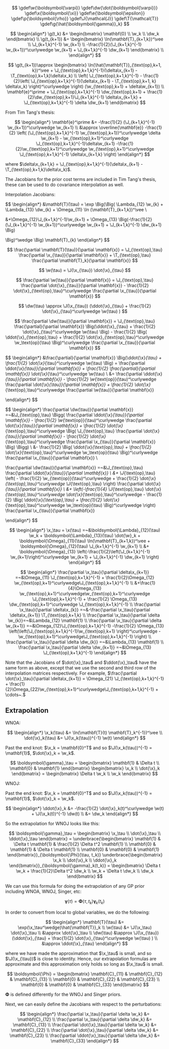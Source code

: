 $$
\gdef\w{\boldsymbol{\varpi}}
\gdef\dw{\dot{\boldsymbol{\varpi}}}
\gdef\x{\boldsymbol{\xi}}
\gdef\e{\boldsymbol{\epsilon}}
\gdef\p{\boldsymbol{\rho}}
\gdef\J{\mathcal{J}}
\gdef\T{\mathcal{T}}
\gdef\g{\hat{\boldsymbol{\gamma}}_k}
$$

$$
\begin{align*}
\g(t_k) &= \begin{bmatrix} \mathbf{0} \\ \w_k \\ \dw_k \end{bmatrix} \\
\g(t_{k+1}) &= \begin{bmatrix} \ln(\mathbf{T}_{k+1,k})^\vee \\ \J_{k+1,k}^{-1} \w_{k+1} \\ -\frac{1}{2}(\J_{k+1,k}^{-1} \w_{k+1})^\curlywedge \w_{k+1} + \J_{k+1,k}^{-1} \dw_{k+1} \end{bmatrix} \\
\end{align*}
$$

$$
\g(t_{k+1})\approx \begin{bmatrix} \ln(\hat{\mathbf{T}}_{\text{op},k+1, k})^\vee + \J_{\text{op},k+1,k}^{-1}(\delta\x_{k+1} - \T_{\text{op},k+1,k}\delta\x_k) \\
\left( \J_{\text{op},k+1,k}^{-1} - \frac{1}{2}\left( \J_{\text{op},k+1,k}^{-1}(\delta\x_{k+1} - \T_{\text{op},k+1, k} \delta\x_k)   \right)^\curlywedge   \right) (\w_{\text{op},k+1} + \delta\w_{k+1}) \\
\mathbf{e}^\prime + \J_{\text{op},k+1,k}^{-1} \dw_{\text{op},k+1} + \frac{1}{2}\dw_{\text{op},k+1}\J_{k+1,k}^{-1} \delta\x_{k+1,k} + \J_{\text{op},k+1,k}^{-1} \delta \dw_{k+1}
\end{bmatrix}
$$

From Tim Tang's thesis:

$$
\begin{align*}
\mathbf{e}^\prime &= -\frac{1}{2} (\J_{k+1,k}^{-1} \w_{k+1})^\curlywedge \w_{k+1} \\
&\approx \overline{\mathbf{e}} -\frac{1}{2} \left( (\J_{\text{op},k+1,k}^{-1} \w_{\text{op},k+1})^\curlywedge \delta \w_{k+1} - \w_{\text{op},k+1}^\curlywedge \J_{\text{op},k+1,k}^{-1}\delta\w_{k+1} -\frac{1}{2}\w_{\text{op},k+1}^\curlywedge \w_{\text{op},k+1}^\curlywedge \J_{\text{op},k+1,k}^{-1} \delta\x_{k+1,k}
\right)
\end{align*}
$$

where $\delta\x_{k+1,k} = \J_{\text{op},k+1,k}^{-1}(\delta\x_{k+1} - \T_{\text{op},k+1,k}\delta\x_k)$.

The Jacobians for the prior cost terms are included in Tim Tang's thesis, these can be used to do covariance interpolation as well.

Interpolation Jacobians:

$$
\begin{align*}
&\mathbf{T}(\tau) = \exp \Big(\Big( \Lambda_{12} \w_{k} + \Lambda_{13} \dw_{k} + \Omega_{11} \ln (\mathbf{T}_{k+1,k})^\vee \\

&+\Omega_{12}\J_{k+1,k}^{-1}\w_{k+1} + \Omega_{13} \Big(-\frac{1}{2}(\J_{k+1,k}^{-1} \w_{k+1})^\curlywedge \w_{k+1} + \J_{k+1,k}^{-1} \dw_{k+1} \Big)

\Big)^\wedge \Big) \mathbf{T}_{k}
\end{align*}
$$

$$
\frac{\partial \mathbf{T}(\tau)}{\partial \mathbf{x}} = \J_{\text{op},\tau} \frac{\partial \x_{\tau}}{\partial \mathbf{x}} + \T_{\text{op},\tau} \frac{\partial \mathbf{T}_k}{\partial \mathbf{x}}
$$

$$
\w(\tau) = \J(\x_{\tau}) \dot{\x}_{\tau}
$$

$$
\frac{\partial \w(\tau)}{\partial \mathbf{x}} = \J_{\text{op},\tau} \frac{\partial \dot{\x}_{\tau}}{\partial \mathbf{x}} - \frac{1}{2} \dot{\x}_{\text{op},\tau}^\curlywedge  \frac{\partial \x_{\tau}}{\partial \mathbf{x}}
$$

$$
\dw(\tau) \approx \J(\x_{\tau}) (\ddot{\x}_{\tau} + \frac{1}{2} \dot{\x}_{\tau}^\curlywedge \w(\tau) )
$$

$$
\frac{\partial \dw(\tau)}{\partial \mathbf{x}} = \J_{\text{op},\tau} \frac{\partial}{\partial \mathbf{x}} \Big(\ddot{\x}_{\tau} + \frac{1}{2} \dot{\x}_{\tau}^\curlywedge \w(\tau) \Big) - \frac{1}{2} \Big( \ddot{\x}_{\text{op},\tau} + \frac{1}{2} \dot{\x}_{\text{op},\tau}^\curlywedge \w_\text{op}(\tau) \Big)^\curlywedge \frac{\partial \x_{\tau}}{\partial \mathbf{x}}
$$

$$
\begin{align*}
&\frac{\partial}{\partial \mathbf{x}} \Big(\ddot{\x}_{\tau} + \frac{1}{2} \dot{\x}_{\tau}^\curlywedge \w(\tau) \Big) = 
 \frac{\partial \ddot{\x}_{\tau}}{\partial \mathbf{x}} + \frac{1}{2} \frac{\partial}{\partial \mathbf{x}} \dot{\x}_{\tau}^\curlywedge \w(\tau) \\
 &= \frac{\partial \ddot{\x}_{\tau}}{\partial \mathbf{x}} - \frac{1}{2} \w_{\text{op}}(\tau)^\curlywedge \frac{\partial \dot{\x}_{\tau}}{\partial \mathbf{x}}  + \frac{1}{2} \dot{\x}_{\text{op},\tau}^\curlywedge \frac{\partial \w(\tau)}{\partial \mathbf{x}}

\end{align*}
$$

$$
\begin{align*}
\frac{\partial \dw(\tau)}{\partial \mathbf{x}} =~&\J_{\text{op},\tau} \Bigg(  \frac{\partial \ddot{\x}_{\tau}}{\partial \mathbf{x}} - \frac{1}{2} \w_{\text{op}}(\tau)^\curlywedge \frac{\partial \dot{\x}_{\tau}}{\partial \mathbf{x}}  + \frac{1}{2} \dot{\x}_{\text{op},\tau}^\curlywedge \Big( \J_{\text{op},\tau} \frac{\partial \dot{\x}_{\tau}}{\partial \mathbf{x}} - \frac{1}{2} \dot{\x}_{\text{op},\tau}^\curlywedge  \frac{\partial \x_{\tau}}{\partial \mathbf{x}} \Big)   \Bigg) \\
&- \frac{1}{2} \Big( \ddot{\x}_{\text{op},\tau} + \frac{1}{2} \dot{\x}_{\text{op},\tau}^\curlywedge \w_\text{op}(\tau) \Big)^\curlywedge \frac{\partial \x_{\tau}}{\partial \mathbf{x}} \\

\frac{\partial \dw(\tau)}{\partial \mathbf{x}} =~&\J_{\text{op},\tau} \frac{\partial \ddot{\x}_{\tau}}{\partial \mathbf{x}} \\
&+ \J_{\text{op},\tau} \left( - \frac{1}{2} \w_{\text{op}}(\tau)^\curlywedge  + \frac{1}{2} \dot{\x}_{\text{op},\tau}^\curlywedge \J_{\text{op},\tau} \right) \frac{\partial \dot{\x}_{\tau}}{\partial \mathbf{x}} \\
&+ \left(-\frac{1}{4} \J_{\text{op},\tau}  \dot{\x}_{\text{op},\tau}^\curlywedge \dot{\x}_{\text{op},\tau}^\curlywedge - \frac{1}{2} \Big( \ddot{\x}_{\text{op},\tau} + \frac{1}{2} \dot{\x}_{\text{op},\tau}^\curlywedge \w_\text{op}(\tau) \Big)^\curlywedge \right)  \frac{\partial \x_{\tau}}{\partial \mathbf{x}}

\end{align*}
$$

$$
\begin{align*}
\x_\tau = \x(\tau) =~&\boldsymbol{\Lambda}_{12}(\tau) \w_k + \boldsymbol{\Lambda}_{13}(\tau) \dot{\w}_k + \boldsymbol{\Omega}_{11}(\tau) \ln(\mathbf{T}_{k+1,k})^\vee + \boldsymbol{\Omega}_{12}(\tau) \J_{k+1,k}^{-1} \w_{k+1} \\
&+ \boldsymbol{\Omega}_{13} \left(-\frac{1}{2}\left(\J_{k+1,k}^{-1} \w_{k+1}\right)^\curlywedge \w_{k+1} + \J_{k+1,k}^{-1} \dw_{k+1} \right)
\end{align*}
$$

$$
\begin{align*}
\frac{\partial \x_\tau}{\partial \delta\x_{k+1}} =~&\Omega_{11} \J_{\text{op},k+1,k}^{-1} + \frac{1}{2}\Omega_{12} \w_{\text{op},k+1}^\curlywedge\J_{\text{op},k+1,k}^{-1} \\
&+\frac{1}{4}\Omega_{13} \w_{\text{op},k+1}^\curlywedge\w_{\text{op},k+1}^\curlywedge \J_{\text{op},k+1,k}^{-1} + \frac{1}{2} \Omega_{13} \dw_{\text{op},k+1}^\curlywedge \J_{\text{op},k+1,k}^{-1} \\
\frac{\partial \x_\tau}{\partial \delta\x_{k}} =~&-\frac{\partial \x_\tau}{\partial \delta\x_{k+1}} \T_{\text{op},k+1,k} \\
\frac{\partial \x_\tau}{\partial \delta \w_{k}}=~&\Lambda_{12} \mathbf{1} \\
\frac{\partial \x_\tau}{\partial \delta \w_{k+1}} =~&\Omega_{12}\J_{\text{op},k+1,k}^{-1} -\frac{1}{2} \Omega_{13} \left(\left(\J_{\text{op},k+1,k}^{-1}\w_{\text{op},k+1}  \right)^\curlywedge - \w_{\text{op},k+1}^\curlywedge\J_{\text{op},k+1,k}^{-1}  \right) \\
\frac{\partial \x_\tau}{\partial \delta \dw_{k}} =~&\Lambda_{13} \mathbf{1} \\
\frac{\partial \x_\tau}{\partial \delta \dw_{k+1}} =~&\Omega_{13} \J_{\text{op},k+1,k}^{-1}
\end{align*}
$$

Note that the Jacobians of $\dot{\x}_\tau$ and $\ddot{\x}_\tau$ have the same form as above, except that we use the second and third row of the interpolation matrices respectively. For example, $\frac{\partial \dot{\x}_\tau}{\partial \delta\x_{k+1}} = \Omega_{21} \J_{\text{op},k+1,k}^{-1} + \frac{1}{2}\Omega_{22}\w_{\text{op},k+1}^\curlywedge\J_{\text{op},k+1,k}^{-1} + \cdots~.$

## Extrapolation

WNOA:

$$
\begin{align*}
\x_k(\tau) &= \ln(\mathbf{T}(t) \mathbf{T}_k^{-1})^\vee \\
\dot{\x}_k(\tau) &= \J(\x_k(\tau))^{-1} \w(t)
\end{align*}
$$

Past the end knot: $\x_k = \mathbf{0}^T$ and so $\J(\x_k(\tau))^{-1} = \mathbf{1}$, $\dot{\x}_k = \w_k$.

$$
\boldsymbol{\gamma}_\tau = \begin{bmatrix} \mathbf{1} & \Delta t \\ \mathbf{0} & \mathbf{1} \end{bmatrix} \begin{bmatrix} \x_k \\ \dot{\x}_k \end{bmatrix} = \begin{bmatrix} \Delta t \w_k \\ \w_k \end{bmatrix}
$$

WNOJ:

Past the end knot: $\x_k = \mathbf{0}^T$ and so $\J(\x_k(\tau))^{-1} = \mathbf{1}$, $\dot{\x}_k = \w_k$.

$$
\begin{align*}
\ddot{\x}_k &= -\frac{1}{2} \dot{\x}_k(t)^\curlywedge \w(t) + \J(\x_k(t))^{-1} \dw(t) \\
&= \dw_k
\end{align*}
$$

So the extrapolation for WNOJ looks like this:

$$
\boldsymbol{\gamma}_\tau = \begin{bmatrix} \x_\tau \\ \dot{\x}_\tau \\ \ddot{\x}_\tau \end{bmatrix} =  \underbrace{\begin{bmatrix} \mathbf{1} & \Delta t \mathbf{1} & \frac{1}{2} \Delta t^2 \mathbf{1} \\ \mathbf{0} & \mathbf{1} & \Delta t \mathbf{1} \\ \mathbf{0} & \mathbf{0} & \mathbf{1} \end{bmatrix}}_{\boldsymbol{\Phi}(\tau, t_k)} \underbrace{\begin{bmatrix} \x_k \\ \dot{\x}_k \\ \ddot{\x}_k \end{bmatrix}}_{\boldsymbol{\gamma}_k(t_k)} = \begin{bmatrix} \Delta t \w_k + \frac{1}{2}\Delta t^2 \dw_k \\ \w_k + \Delta t \dw_k \\ \dw_k \end{bmatrix}
$$

We can use this formula for doing the extrapolation of any GP prior including WNOA, WNOJ, Singer, etc:

$$
\boldsymbol{\gamma}(\tau) = \boldsymbol{\Phi}(\tau, t_k) \boldsymbol{\gamma}_k(t_k)
$$

In order to convert from local to global variables, we do the following:

$$
\begin{align*}
\mathbf{T}(\tau) &= \exp(\x_\tau^\wedge)\hat{\mathbf{T}}_k \\
\w(\tau) &= \J(\x_\tau) \dot{\x}_\tau  \\
 &\approx \dot{\x}_\tau  \\
 \dw(\tau) &\approx \J(\x_{\tau}) (\ddot{\x}_{\tau} + \frac{1}{2} \dot{\x}_{\tau}^\curlywedge \w(\tau) ) \\
 &\approx \ddot{\x}_{\tau} 
\end{align*}
$$

where we have made the approximation that $\x_\tau$ is small, and so $\J(\x_{\tau})$ is close to identity. Hence, our extrapolation formulas are approximate and this approximation only holds so long as $\x_\tau$ is small.

$$
\boldsymbol{\Phi} = \begin{bmatrix} \mathbf{C}_{11} & \mathbf{C}_{12} & \mathbf{C}_{13} \\ \mathbf{0} & \mathbf{C}_{22} & \mathbf{C}_{23} \\ \mathbf{0} & \mathbf{0} & \mathbf{C}_{33}  \end{bmatrix}
$$

$\boldsymbol{\Phi}$ is defined differently for the WNOJ and Singer priors.

Next, we can easily define the Jacobians with respect to the perturbations:

$$
\begin{align*}
\frac{\partial \x_\tau}{\partial \delta \w_k} &= \mathbf{C}_{12} \\
\frac{\partial \x_\tau}{\partial \delta \dw_k} &= \mathbf{C}_{13} \\
\frac{\partial \dot{\x}_\tau}{\partial \delta \w_k} &= \mathbf{C}_{22} \\
\frac{\partial \dot{\x}_\tau}{\partial \delta \dw_k} &= \mathbf{C}_{23} \\
\frac{\partial \ddot{\x}_\tau}{\partial \delta \dw_k} &= \mathbf{C}_{33}
\end{align*}
$$
